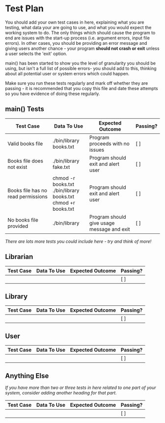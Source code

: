 # Test Plan

You should add your own test cases in here, explaining what you are testing, what data your are going to use, and what you would expect the working system to do. The only things which should cause the program to end are issues with the start-up process (i.e. argument errors, input file errors). In other cases, you should be providing an error message and giving users another chance - your program **should not crash or exit** unless a user selects the 'exit' option.

main() has been started to show you the level of granularity you should be using, but isn't a full list of possible errors- you should add to this, thinking about all potential user or system errors which could happen.

Make sure you run these tests regularly and mark off whether they are passing - it is recommended that you copy this file and date these attempts so you have evidence of doing these regularly.

## main() Tests

| Test Case      | Data To Use | Expected Outcome | Passing? |
| ----------- | ----------- | ----------- | ------------ |
| Valid books file  | ./bin/library books.txt  | Program proceeds with no issues | [ ] |
| Books file does not exist  |  ./bin/library fake.txt  |  Program should exit and alert user | [ ] |
| Books file has no read permissions | chmod -r books.txt <br> ./bin/library books.txt <br> chmod +r books.txt | Program should exit and alert user | [ ] |
| No books file provided | ./bin/library  | Program should give usage message and exit | [ ] |

*There are lots more tests you could include here - try and think of more!*

## Librarian

 | Test Case | Data To Use | Expected Outcome | Passing? |
 | -- | -- | -- | -- |
 |  |  |  | [ ] |

## Library

 | Test Case | Data To Use | Expected Outcome | Passing? |
 | -- | -- | -- | -- |
 |  |  |  | [ ] |

## User

 | Test Case | Data To Use | Expected Outcome | Passing? |
 | -- | -- | -- | -- |
 |  |  |  | [ ] |

## Anything Else

*If you have more than two or three tests in here related to one part of your system, consider adding another heading for that part.*

 | Test Case | Data To Use | Expected Outcome | Passing? |
 | -- | -- | -- | -- |
 |  |  |  | [ ] |
